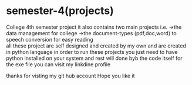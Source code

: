 # semester-4(projects)
College 4th semester project it also contains two main projects 
i.e. ->the data management for college 
     ->the document-types (pdf,doc,word) to speech conversion for easy reading  
all these project are self designed and created by my own and are created in python language
in order to run these projects you just need to have python installed on your system and rest will done byb the code itself
for the exe file you can visit my linkdine profile

thanks for visting my git hub account 
Hope you like it 
